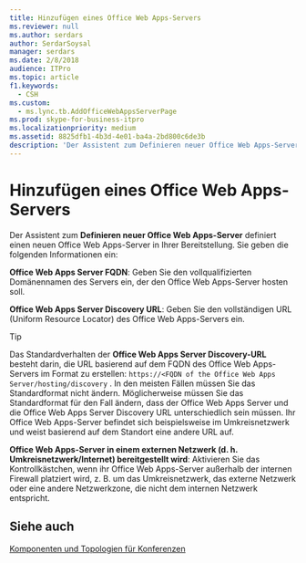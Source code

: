 ```yaml
---
title: Hinzufügen eines Office Web Apps-Servers
ms.reviewer: null
ms.author: serdars
author: SerdarSoysal
manager: serdars
ms.date: 2/8/2018
audience: ITPro
ms.topic: article
f1.keywords:
  - CSH
ms.custom:
  - ms.lync.tb.AddOfficeWebAppsServerPage
ms.prod: skype-for-business-itpro
ms.localizationpriority: medium
ms.assetid: 8825dfb1-4b3d-4e01-ba4a-2bd800c6de3b
description: 'Der Assistent zum Definieren neuer Office Web Apps-Server definiert einen neuen Office Web Apps-Server in Ihrer Bereitstellung. Sie geben die folgenden Informationen ein:'
---
```


# <a name="add-office-web-apps-server"></a>Hinzufügen eines Office Web Apps-Servers

Der Assistent zum **Definieren neuer Office Web Apps-Server** definiert einen neuen Office Web Apps-Server in Ihrer Bereitstellung. Sie geben die folgenden Informationen ein:

 **Office Web Apps Server FQDN**: Geben Sie den vollqualifizierten Domänennamen des Servers ein, der den Office Web Apps-Server hosten soll.

 **Office Web Apps Server Discovery URL**: Geben Sie den vollständigen URL (Uniform Resource Locator) des Office Web Apps-Servers ein.

> [!TIP]
> Das Standardverhalten der **Office Web Apps Server Discovery-URL** besteht darin, die URL basierend auf dem FQDN des Office Web Apps-Servers im Format zu erstellen: `https://<FQDN of the Office Web Apps Server/hosting/discovery` . In den meisten Fällen müssen Sie das Standardformat nicht ändern. Möglicherweise müssen Sie das Standardformat für den Fall ändern, dass der Office Web Apps Server und die Office Web Apps Server Discovery URL unterschiedlich sein müssen. Ihr Office Web Apps-Server befindet sich beispielsweise im Umkreisnetzwerk und weist basierend auf dem Standort eine andere URL auf.

 **Office Web Apps-Server in einem externen Netzwerk (d. h. Umkreisnetzwerk/Internet) bereitgestellt wird**: Aktivieren Sie das Kontrollkästchen, wenn ihr Office Web Apps-Server außerhalb der internen Firewall platziert wird, z. B. um das Umkreisnetzwerk, das externe Netzwerk oder eine andere Netzwerkzone, die nicht dem internen Netzwerk entspricht.

## <a name="see-also"></a>Siehe auch

[Komponenten und Topologien für Konferenzen](/previous-versions/office/lync-server-2013/lync-server-2013-components-and-topologies-for-conferencing)